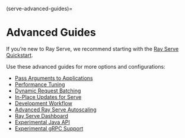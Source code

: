 (serve-advanced-guides)=
# Advanced Guides

If you’re new to Ray Serve, we recommend starting with the [Ray Serve Quickstart](serve-getting-started).

Use these advanced guides for more options and configurations:
- [Pass Arguments to Applications](app-builder-guide)
- [Performance Tuning](serve-perf-tuning)
- [Dynamic Request Batching](serve-performance-batching-requests)
- [In-Place Updates for Serve](serve-inplace-updates)
- [Development Workflow](serve-dev-workflow)
- [Advanced Ray Serve Autoscaling](serve-advanced-autoscaling)
- [Ray Serve Dashboard](dash-serve-view)
- [Experimental Java API](serve-java-api)
- [Experimental gRPC Support](serve-direct-ingress)
